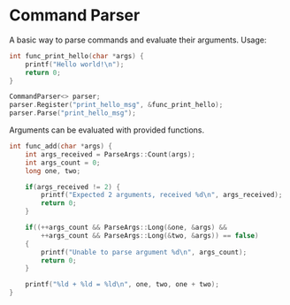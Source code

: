 # Command Parser

A basic way to parse commands and evaluate their arguments. Usage:

``` cpp
int func_print_hello(char *args) {
	printf("Hello world!\n");
	return 0;
}

CommandParser<> parser;
parser.Register("print_hello_msg", &func_print_hello);
parser.Parse("print_hello_msg");
```

Arguments can be evaluated with provided functions.

``` cpp
int func_add(char *args) {
	int args_received = ParseArgs::Count(args);
	int args_count = 0;
	long one, two;

	if(args_received != 2) {
		printf("Expected 2 arguments, received %d\n", args_received);
		return 0;
	}

	if((++args_count && ParseArgs::Long(&one, &args) &&
		++args_count && ParseArgs::Long(&two, &args)) == false)
	{
		printf("Unable to parse argument %d\n", args_count);
		return 0;
	}

	printf("%ld + %ld = %ld\n", one, two, one + two);
}
```
